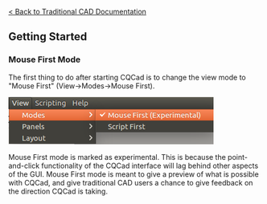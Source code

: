 [< Back to Traditional CAD Documentation](index.md)
## Getting Started

### Mouse First Mode

The first thing to do after starting CQCad is to change the view mode to "Mouse First" (View->Modes->Mouse First).

![Mouse First Mode](images/mouse_first_mode_setting.png)

Mouse First mode is marked as experimental. This is because the point-and-click functionality of the CQCad interface will lag behind other aspects of the GUI. Mouse First mode is meant to give a preview of what is possible with CQCad, and give traditional CAD users a chance to give feedback on the direction CQCad is taking.
